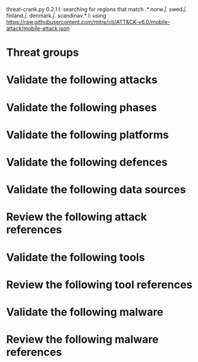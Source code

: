 threat-crank.py 0.2.1
I: searching for regions that match .* norw.*|.* swed.*|.* finland.*|.* denmark.*|.* scandinav.*
I: using https://raw.githubusercontent.com/mitre/cti/ATT&CK-v6.0/mobile-attack/mobile-attack.json
# Threat groups


# Validate the following attacks


# Validate the following phases


# Validate the following platforms


# Validate the following defences


# Validate the following data sources


# Review the following attack references


# Validate the following tools


# Review the following tool references


# Validate the following malware


# Review the following malware references


